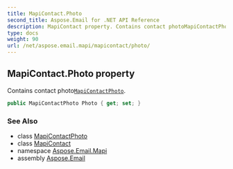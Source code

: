 ```yaml
---
title: MapiContact.Photo
second_title: Aspose.Email for .NET API Reference
description: MapiContact property. Contains contact photoMapiContactPhoto
type: docs
weight: 90
url: /net/aspose.email.mapi/mapicontact/photo/
---
```

## MapiContact.Photo property

Contains contact photo[`MapiContactPhoto`](../../mapicontactphoto/).

```csharp
public MapiContactPhoto Photo { get; set; }
```

### See Also

* class [MapiContactPhoto](../../mapicontactphoto/)
* class [MapiContact](../)
* namespace [Aspose.Email.Mapi](../../mapicontact/)
* assembly [Aspose.Email](../../../)



